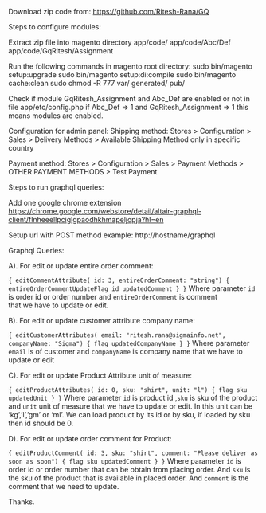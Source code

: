 Download zip code from:
https://github.com/Ritesh-Rana/GQ

Steps to configure modules:

Extract zip file into magento directory app/code/
app/code/Abc/Def
app/code/GqRitesh/Assignment

Run the following commands in magento root directory:
sudo bin/magento setup:upgrade
sudo bin/magento setup:di:compile
sudo bin/magento cache:clean
sudo chmod -R 777 var/ generated/ pub/

Check if module GqRitesh_Assignment and Abc_Def are enabled or not in file app/etc/config.php if
Abc_Def => 1 and GqRitesh_Assignment => 1 this means modules are enabled.

Configuration for admin panel:
Shipping method:
Stores > Configuration > Sales > Delivery Methods >  Available Shipping Method only in specific country

Payment method:
Stores > Configuration > Sales > Payment Methods > OTHER PAYMENT METHODS > Test Payment
 	

Steps to run graphql queries:

Add one google chrome extension 
https://chrome.google.com/webstore/detail/altair-graphql-client/flnheeellpciglgpaodhkhmapeljopja?hl=en

Setup url with POST method 
example: http://hostname/graphql



Graphql Queries:

A). For edit or update entire order comment:

`{
  editCommentAttribute(
   	 id: 3,
   	entireOrderComment: "string")
  	{
    		entireOrderCommentUpdateFlag
    		id
    		updatedComment
  	}
}`
Where parameter `id` is order id or order number and `entireOrderComment` is comment         
that we have to update or edit. 




B). For edit or update customer attribute company name:

`{
  editCustomerAttributes(
email: "ritesh.rana@sigmainfo.net",
 companyName: "Sigma")
 {
    		flag
    		updatedCompanyName
  	}
}`
Where parameter `email` is of customer and `companyName` is company name that we have to update or edit


C). For edit or update Product Attribute unit of measure:

`{
  editProductAttributes(
 id: 0,
    	sku: "shirt",
    	unit: "l")
{
    		flag
    		sku
    		updatedUnit
  	}
}`
Where parameter `id` is product id ,`sku`  is sku of the product and `unit` unit of measure that we have to update or edit. In this unit can be ‘kg’,’l’,’gm’ or ‘ml’.
We can load product by its id or by sku, if loaded by sku then id should be 0.



D). For edit or update order comment for Product:

`{
  editProductComment(
    	id: 3,
    	sku: "shirt",
    	comment: "Please deliver as soon as soon")
{
    		flag
    		sku
    		updatedComment
  	}
}`
Where parameter `id` is order id or order number that can be obtain from placing order.
And `sku`  is the sku of the product that is available in placed order.
And `comment` is the comment that we need to update.  

Thanks.

